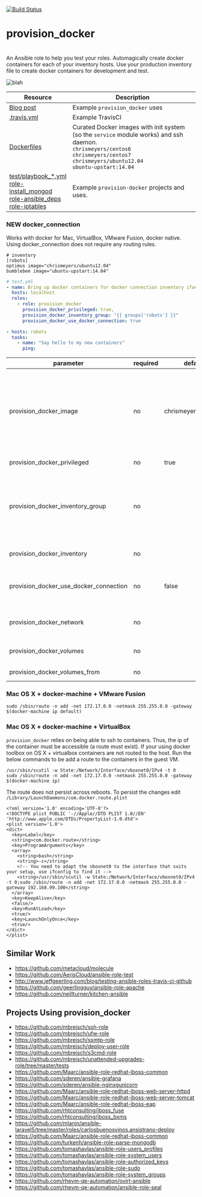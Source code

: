 [![Build Status](https://travis-ci.org/nicolasmas/provision_docker.svg?branch=master)](https://travis-ci.org/nicolasmas/provision_docker)


# provision_docker
#
An Ansible role to help you test your roles. Automagically create docker containers for each of your inventory hosts. Use your production inventory file to create docker containers for development and test.

<img align="center" src="https://i.imgflip.com/1dbjhv.jpg" alt="blah">

| Resource                                                                                  | Description                                                                                                                                                                                                                                                                                                                   |
|-------------------------------------------------------------------------------------------|-------------------------------------------------------------------------------------------------------------------------------------------------------------------------------------------------------------------------------------------------------------------------------------------------------------------------------|
| [Blog post](https://www.ansible.com/blog/testing-ansible-roles-with-docker)               |  Example `provision_docker` uses                                                                                                                                                                                                                                                                                      |
| [.travis.yml](https://github.com/chrismeyersfsu/provision_docker/blob/master/.travis.yml) | Example TravisCI                                                                                                                                                                                                                                                                                             |
| [Dockerfiles](https://github.com/chrismeyersfsu/provision_docker/tree/master/files)       | Curated Docker images with init system (so the `service` module works) and ssh daemon.<br> `chrismeyers/centos6` <br>`chrismeyers/centos7` <br>`chrismeyers/ubuntu12.04` <br>`ubuntu-upstart:14.04`                                                                                                                                        |
| [test/playbook_*.yml](https://github.com/chrismeyersfsu/provision_docker/tree/master/test) <br>[role-install_mongod](https://github.com/chrismeyersfsu/role-install_mongod) <br>[role-ansible_deps](https://github.com/chrismeyersfsu/role-ansible_deps) <br>[role-iptables](https://github.com/chrismeyersfsu/role-iptables) | Example `provision-docker` projects and uses.|

### **NEW** docker_connection
Works with docker for Mac, VirtualBox, VMware Fusion, docker native. Using docker_connection does not require any routing rules.
```
# inventory
[robots]
optimus image="chrismeyers/ubuntu12.04"
bumblebee image="ubuntu-upstart:14.04"
```
```yaml
# test.yml
- name: Bring up docker containers for docker connection inventory iface
  hosts: localhost
  roles:
    - role: provision_docker
      provision_docker_privileged: true,
      provision_docker_inventory_group: "{{ groups['robots'] }}"
      provision_docker_use_docker_connection: true

- hosts: robots
  tasks:
    - name: "Say hello to my new containers"
      ping:
```

| parameter                              	| required 	| default             	| choices                                                                                    	| comments                                                                                                                                                                                                                           	|
|----------------------------------------	|----------	|---------------------	|--------------------------------------------------------------------------------------------	|------------------------------------------------------------------------------------------------------------------------------------------------------------------------------------------------------------------------------------	|
| provision_docker_image                 	| no       	| chrismeyers/centos6 	| chrismeyers/centos6 chrismeyers/centos7 chrismeyers/ubuntu12.04 ubuntu-upstart:14.04 other 	| Docker image to use when starting the container. The containers listed to the left are special. The init system put back in and ssh is started. This allows for starting/stopping service via the `service` module as well as ssh. 	|
| provision_docker_privileged            	| no       	| true                	| true/false                                                                                 	| Start Docker container in privileged mode.                                                                                                                                                                                         	|
| provision_docker_inventory_group       	| no       	|                     	|                                                                                            	| List of host names that are in the inventory for which to bring up a Docker container. Note that the Docker image that you wish to bring up should be a hostvar associated with the hostname.                                      	|
| provision_docker_inventory             	| no       	|                     	|                                                                                            	| List of <name, image> pairs for which to bring up a Docker container.                                                                                                                                                              	|
| provision_docker_use_docker_connection 	| no       	| false               	| true/false                                                                                 	| Use docker_connection plugin to connect to Docker containers instead of the default ssh.                                                                                                                                           	|
| provision_docker_network 	| no       	|                    	| Some name from available networks as listed with `$ docker network ls`                                                                                 	| Specify the network that the Docker container should connect to.                                                                                                                                           	|
| provision_docker_volumes 	                | no       	|       | List of volumes to mount within the container.                                                               	|  Use docker CLI-style syntax: /host:/container[:mode].                                                                                                                                            	|
| provision_docker_volumes_from 	        | no       	|     	|  List of container names or to get volumes from.                                                                                                 	|                                                                                                                                           	|




### Mac OS X + docker-machine + VMware Fusion
`sudo /sbin/route -n add -net 172.17.0.0 -netmask 255.255.0.0 -gateway $(docker-machine ip default)`

### Mac OS X + docker-machine + VirtualBox
`provision_docker` relies on being able to ssh to containers. Thus, the ip of the container must be accessible (a route must exist). If your using docker toolbox on OS X + virtualbox containers are not routed to the host. Run the below commands to be add a route to the containers in the guest VM.
```
/usr/sbin/scutil -w State:/Network/Interface/vboxnet0/IPv4 -t 0
sudo /sbin/route -n add -net 172.17.0.0 -netmask 255.255.0.0 -gateway $(docker-machine ip)
```
The route does not persist across reboots. To persist the changes edit `/Library/LaunchDaemons/com.docker.route.plist`

```
<?xml version='1.0' encoding='UTF-8'?>
<!DOCTYPE plist PUBLIC '-//Apple//DTD PLIST 1.0//EN' 'http://www.apple.com/DTDs/PropertyList-1.0.dtd'>
<plist version='1.0'>
<dict>
  <key>Label</key>
  <string>com.docker.route</string>
  <key>ProgramArguments</key>
  <array>
    <string>bash</string>
    <string>-c</string>
    <!-- You need to adapt the vboxnet0 to the interface that suits your setup, use ifconfig to find it -->
    <string>/usr/sbin/scutil -w State:/Network/Interface/vboxnet0/IPv4 -t 0;sudo /sbin/route -n add -net 172.17.0.0 -netmask 255.255.0.0 -gateway 192.168.99.100</string>
  </array>
  <key>KeepAlive</key>
  <false/>
  <key>RunAtLoad</key>
  <true/>
  <key>LaunchOnlyOnce</key>
  <true/>
</dict>
</plist>
```

## Similar Work

* https://github.com/metacloud/molecule
* https://github.com/AerisCloud/ansible-role-test
* http://www.jeffgeerling.com/blog/testing-ansible-roles-travis-ci-github
* https://github.com/geerlingguy/ansible-role-apache
* https://github.com/neillturner/kitchen-ansible

## Projects Using provision_docker

* https://github.com/mbreisch/ssh-role
* https://github.com/mbreisch/ufw-role
* https://github.com/mbreisch/ssmtp-role
* https://github.com/mbreisch/deploy-user-role
* https://github.com/mbreisch/s3cmd-role
* https://github.com/mbreisch/unattended-upgrades-role/tree/master/tests
* https://github.com/Maarc/ansible-role-redhat-jboss-common
* https://github.com/sderen/ansible-grafana
* https://github.com/sderen/ansible-nginxgunicorn
* https://github.com/Maarc/ansible-role-redhat-jboss-web-server-httpd
* https://github.com/Maarc/ansible-role-redhat-jboss-web-server-tomcat
* https://github.com/Maarc/ansible-role-redhat-jboss-eap
* https://github.com/rhtconsulting/jboss_fuse
* https://github.com/rhtconsulting/jboss_bxms
* https://github.com/mlanin/ansible-laravel5/tree/master/roles/carlosbuenosvinos.ansistrano-deploy
* https://github.com/Maarc/ansible-role-redhat-jboss-common
* https://github.com/turkenh/ansible-role-parse-mongodb
* https://github.com/tomashavlas/ansible-role-users_profiles
* https://github.com/tomashavlas/ansible-role-system_users
* https://github.com/tomashavlas/ansible-role-authorized_keys
* https://github.com/tomashavlas/ansible-role-sudo
* https://github.com/tomashavlas/ansible-role-system_groups
* https://github.com/rhevm-qe-automation/ovirt-ansible
* https://github.com/rhevm-qe-automation/ansible-role-seal
